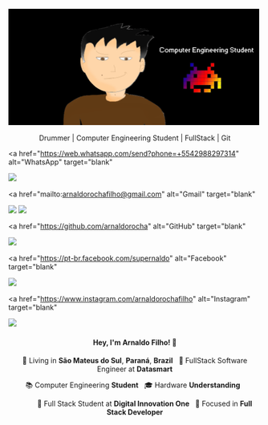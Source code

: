 <p align="center">
 
 <img src="https://github.com/arnaldorocha/arnaldorocha/blob/master/.github/assets/image.png" width="500"
 />

</p>


<p align="center">
 Drummer | Computer Engineering Student | FullStack |  Git
</p>


<p align="center">

 <a
    href="https://web.whatsapp.com/send?phone=+5542988297314" 
    alt="WhatsApp"
    target="blank"
  >
  
  <img src="https://img.shields.io/badge/-WhatsApp-28A745?style=flat-square&logo=WhatsApp&logoColor=white" />
 
 </a>
  
<a
    href="mailto:arnaldorochafilho@gmail.com" 
    alt="Gmail"
    target="blank"
  >
  
  <img src="https://img.shields.io/badge/-Gmail-28A745?style=flat-square&logo=microsoft-gmail&logoColor=white" />
 
 </a>
  <a
    href="https://www.linkedin.com/in/arnaldo-rocha-filho-52ba03163/" 
    alt="LinkedIn"
    target="blank"
  >
  
  <img src="https://img.shields.io/badge/-LinkedIn-28A745?style=flat-square&logo=Linkedin&logoColor=white" />
 
 </a>
 
 <a
    href="https://github.com/arnaldorocha"
    alt="GitHub"
    target="blank"
  >
  
  <img src="https://img.shields.io/badge/-GitHub-28A745?style=flat-square&logo=Github&logoColor=white" />
 
 </a>

  <a
    href="https://pt-br.facebook.com/supernaldo" 
    alt="Facebook"
    target="blank"
  >
 
   <img src="https://img.shields.io/badge/-Facebook-28A745?style=flat-square&logo=Facebook&logoColor=white" />
 
 </a>

  <a
    href="https://www.instagram.com/arnaldorochafilho" 
    alt="Instagram"
    target="blank"
  >
 
   <img src="https://img.shields.io/badge/-Instagram-28A745?style=flat-square&logo=Instagram&logoColor=white" />
 
 </a>

</p>


<h4 align="center">
  Hey, I'm Arnaldo Filho! 👋

</h4> <p align="center">
  📌 Living in <b>São Mateus do Sul</b>,
<b>Paraná</b>,
 <b>Brazil</b> &nbsp; 💼 FullStack Software Engineer at <b>Datasmart</b>

</p>

<p align="center">
  📚 Computer Engineering <b>Student</b> 
&nbsp; 🎓 Hardware <b>Understanding</b> 
&nbsp;
</p>

<p align="center">
  &nbsp; &nbsp; &nbsp; &nbsp; &nbsp; 🚀 Full Stack Student at <b>Digital Innovation One</b> 
&nbsp; 🎯 Focused in <b>Full Stack Developer</b>
</p>
